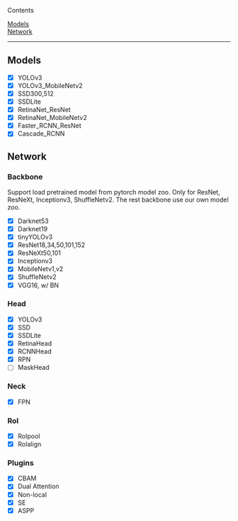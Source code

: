 Contents

[Models](#models) <br>
[Network](#network)

---

## Models
- [x] YOLOv3
- [x] YOLOv3_MobileNetv2
- [x] SSD300,512
- [x] SSDLite
- [x] RetinaNet_ResNet
- [x] RetinaNet_MobileNetv2
- [x] Faster_RCNN_ResNet
- [x] Cascade_RCNN

## Network

### Backbone
Support load pretrained model from pytorch model zoo.
Only for ResNet, ResNeXt, Inceptionv3, ShuffleNetv2.
The rest backbone use our own model zoo.

- [x] Darknet53
- [x] Darknet19
- [x] tinyYOLOv3
- [x] ResNet18,34,50,101,152
- [x] ResNeXt50,101
- [x] Inceptionv3
- [x] MobileNetv1,v2
- [x] ShuffleNetv2
- [x] VGG16, w/ BN

### Head
- [x] YOLOv3
- [x] SSD
- [x] SSDLite
- [x] RetinaHead
- [x] RCNNHead
- [x] RPN
- [ ] MaskHead

### Neck
- [x] FPN

### RoI
- [x] RoIpool
- [x] RoIalign

### Plugins
- [x] CBAM
- [x] Dual Attention
- [x] Non-local
- [x] SE
- [x] ASPP